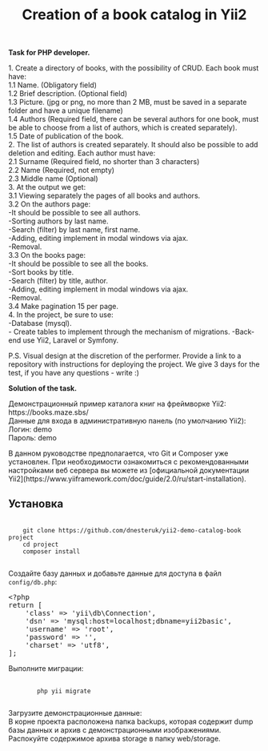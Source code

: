 <p align="center">
    <h1 align="center">Creation of a book catalog in Yii2</h1>
    <br>
</p>

<p><strong>Task for PHP developer.</strong></p>
<p>
1. Create a directory of books, with the possibility of CRUD. Each book must have:<br>
    1.1 Name. (Obligatory field)<br>
    1.2 Brief description. (Optional field)<br>
    1.3 Picture. (jpg or png, no more than 2 MB, must be saved in a separate folder and have a unique filename)<br>
    1.4 Authors (Required field, there can be several authors for one book, must be able to choose from a list of authors, which is created separately).<br>
    1.5 Date of publication of the book.<br>
2. The list of authors is created separately. It should also be possible to add deletion and editing. Each author must have:<br>
    2.1 Surname (Required field, no shorter than 3 characters)<br>
    2.2 Name (Required, not empty)<br>
    2.3 Middle name (Optional)<br>
3. At the output we get:<br>
    3.1 Viewing separately the pages of all books and authors.<br>
    3.2 On the authors page:<br>
        -It should be possible to see all authors.<br>
        -Sorting authors by last name.<br>
        -Search (filter) by last name, first name.<br>
        -Adding, editing implement in modal windows via ajax.<br>
        -Removal.<br>
    3.3 On the books page:<br>
        -It should be possible to see all the books.<br>
        -Sort books by title.<br>
        -Search (filter) by title, author.<br>
        -Adding, editing implement in modal windows via ajax.<br>
        -Removal.<br>
    3.4 Make pagination 15 per page.<br>
4. In the project, be sure to use:<br>
    -Database (mysql).<br>
    - Create tables to implement through the mechanism of migrations.
    -Back-end use Yii2, Laravel or Symfony.

P.S. Visual design at the discretion of the performer. Provide a link to a repository with instructions for deploying the project. We give 3 days for the test, if you have any questions - write :)
</p>

<p><strong>Solution of the task.</strong></p>

<p>Демонстрационный пример каталога книг на фреймворке Yii2:<br>
    https://books.maze.sbs/<br>
    Данные для входа в административную панель (по умолчанию Yii2):<br>
    Логин: demo <br>
    Пароль: demo
</p>

<p> В данном руководстве предполагается, что Git и Composer уже установлен. При необходимости ознакомиться с рекомендованными настройками веб сервера вы можете из [официальной документации Yii2](https://www.yiiframework.com/doc/guide/2.0/ru/start-installation).</p>

Установка
------------

<pre>
    <code>
    git clone https://github.com/dnesteruk/yii2-demo-catalog-book project
    cd project
    composer install
    </code>
</pre>

<p>Создайте базу данных и добавьте данные для доступа в файл <code>config/db.php</code>:</p>
<div class="highlight highlight-text-html-php"><pre><span class="pl-ent">&lt;?php</span>
<span class="pl-k">return</span> [
    <span class="pl-s">'class'</span> =&gt; <span class="pl-s">'yii\db\Connection'</span>,
    <span class="pl-s">'dsn'</span> =&gt; <span class="pl-s">'mysql:host=localhost;dbname=yii2basic'</span>,
    <span class="pl-s">'username'</span> =&gt; <span class="pl-s">'root'</span>,
    <span class="pl-s">'password'</span> =&gt; <span class="pl-s">''</span>,
    <span class="pl-s">'charset'</span> =&gt; <span class="pl-s">'utf8'</span>,
];</pre></div>

<p> Выполните миграции: </p>
<pre>
    <code>
        php yii migrate
    </code>
</pre>
<p>
    Загрузите демонстрационные данные: <br>
    В корне проекта расположена папка backups, которая содержит dump базы данных и архив с демонстрационными изображениями. Распокуйте содержимое архива storage в папку web/storage.</p>
